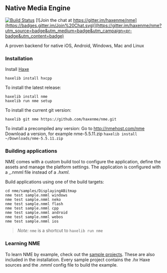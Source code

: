 ## Native Media Engine

[![Build Status](https://travis-ci.org/haxenme/nme.png?branch=master)](https://travis-ci.org/haxenme/nme) [![Join the chat at https://gitter.im/haxenme/nme](https://badges.gitter.im/Join%20Chat.svg)](https://gitter.im/haxenme/nme?utm_source=badge&utm_medium=badge&utm_campaign=pr-badge&utm_content=badge)

A proven backend for native iOS, Android, Windows, Mac and Linux

### Installation

Install [Haxe](http://www.haxe.org)
```
haxelib install hxcpp
```

To install the latest release:
```
haxelib install nme
haxelib run nme setup
```

To install the current git version:  
```
haxelib git nme https://github.com/haxenme/nme.git
```

To install a precompiled any version:
Go to http://nmehost.com/nme
Download a version, for example nme-5.5.11.zip
```haxelib install ~/Downloads/nme-5.5.11.zip```

### Building applications

NME comes with a custom build tool to configure the application, define the assets and manage the platform settings. The application is configured with a _.nmml file instead of a _.hxml_.

Build applications using one of the build targets:
```
cd nme/samples/DisplayingABitmap
nme test sample.nmml windows
nme test sample.nmml neko
nme test sample.nmml flash
nme test sample.nmml cpp
nme test sample.nmml android
nme test sample.nmml webos
nme test sample.nmml ios
````

 > *Note:* `nme` is a shortcut to `haxelib run nme`

### Learning NME

To learn NME by example, check out the [sample projects](https://github.com/haxenme/nme/tree/master/samples). These are also included in the installation. Every sample project contains the _.hx_ Haxe sources and the _.nmml_ config file to build the example.

